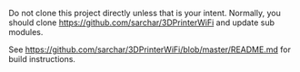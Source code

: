 Do not clone this project directly unless that is your intent. Normally, you
should clone https://github.com/sarchar/3DPrinterWiFi and update sub modules.

See https://github.com/sarchar/3DPrinterWiFi/blob/master/README.md for build instructions.
